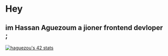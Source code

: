 # Hey 

## im **Hassan Aguezoum** a jioner frontend devloper ;
<a href="https://github.com/oakoudad/badge42"><img src="https://badge.mediaplus.ma/binary/haguezou" alt="haguezou's 42 stats" /></a>



